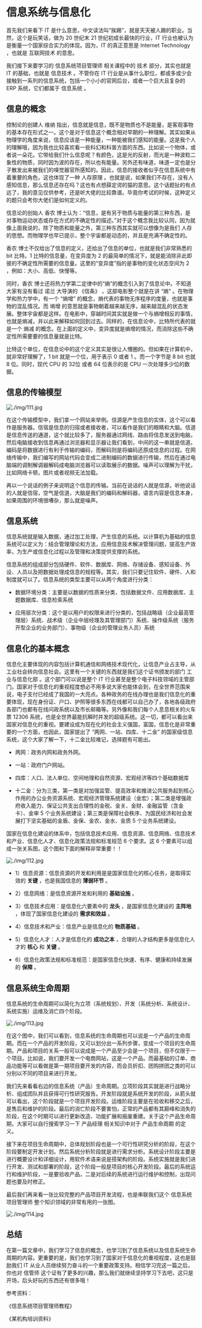 # 信息系统与信息化

首先我们来看下 IT 是什么意思，中文读法叫“挨踢”，就是天天被人踢的职业。当然，这个是玩笑话，做为 20 世纪末 21 世纪初成长最快的行业，IT 行业也被认为是衡量一个国家综合实力的体现。因为，IT 的真正意思是 Internet Technology ，也就是 互联网技术 的意思。

我们接下来要学习的 信息系统项目管理师 相关课程中的 技术 部分，其实也就是 IT 的基础，也就是 信息技术 。不管你在 IT 行业是从事什么职位，都或多或少会接触到一系列的信息系统，包括一个小小的官网后台，或者一个巨大且复杂的 ERP 系统，它们都属于 信息系统 。

## 信息的概念

控制论的创建人 维纳 指出，信息就是信息，既不是物质也不是能量，是客观事物的基本存在形式之一。这个是对于信息这个概念相对早期的一种理解。其实如果从物理学的角度来说，信息应该是一种能量，一种能被我们感知的能量。这是我个人的理解哦，因为我也比较喜欢看一些科幻和科普方面的东西。比如说一个物体，或者说一朵花。它带给我们什么信息呢？有颜色，这是光的反射，而光是一种波粒二象性的物质，同时因为波的存在，所以也有能量。另外还有味道，味道一定也是分子散发出来被我们的嗅觉器官所感知的。因此，信息的接收者似乎在信息系统中有着重要的角色，这也体现了一种 人存原理 。也就是说，如果我们不存在，没有人感知信息，那么信息还存在吗？这也有点想薛定谔的猫的意思。这个话题扯的有点远了，我的意见仅供参考，还是听大佬的比较靠谱。毕竟你考试的时候，这种定义的题只会考你大佬们是如何定义的。

信息论的创始人 香农 博士认为：“信息，是有另于物质与能量的第三种东西，是对事物运动状态或存在方式的不确定性的描述。”对于这个概念我比较认同，因为就像上面我说的，除了物质和能量之外，第三种东西其实就可以想像为是我们 人存 的思想。而物理学也早已提示，整个宇宙都是动态的，并且是充满不确定性的。

香农 博士不仅给出了信息的定义，还给出了信息的单位，也就是我们非常熟悉的 bit 比特。1 比特的信息量，在变异度为 2 的最简单的情况下，就是能消除非此即彼的不确定性所需要的信息量。这里的“变异度”指的是事物的变化状态空间为 2 ，例如：大小、高低、快慢等。

同时，香农 博士还将热力学第二定律中的“熵”的概念引入到了信息论中。不知道大家有没有看过 诺兰 大导演的 《信条》 ，这部电影整个就是在讲 “熵” 。在物理学和热力学中，有一个 “熵增” 的概念，熵代表的事物无序程序的度量，也就是事物的混乱情况。而 墒增 的意思就是事物朝着越来越无序，越来越混乱的状态发展。整体宇宙都是这样。在电影中，穿越时间其实就是做一个与熵增相反的事情，也就是熵减，并以此来解释如何回到过去。同样的，在信息论中，比特所代表的就是一个 熵减 的概念。在上面的定义中，变异度就是熵增的情况，而消除这些不确定性所需要要的信息量就是比特。

比特这个单位，在信息论中的这个定义其实是很让人懵圈的。但如果在计算机中，就非常好理解了，1 bit 就是一个位，用于表示 0 或者 1 。而一个字节是 8 bit 也就 8 位。同时，现代 CPU 的 32位 或者 64 位表示的是 CPU 一次处理多少位的数据。

## 信息的传输模型

![./img/111.jpg](./img/111.jpg)

在这个传输模型中，我们拿一个网站来举例。信源是产生信息的实体，这个可以看作是服务器。信宿是信息的归宿或者接收者，可以看作是我们的眼睛和大脑。信道是信息传送的通道，这个就比较多了，服务器通过网线、路由将信息发送到电脑，然后电脑接收到信息再通过浏览器和显示器让我们看到，中间的这一串就是信道。编码是将数据进行有利于传输的编码，而解码则是将编码还原成信息的过程。在网络传输中，我们编写的网站代码会变成二进制编码的数据进行传输，然后在通过电脑端的调制解调器解码成电脑浏览器可以读取展示的数据。噪声可以理解为干扰，比如网络卡顿，图片或者视频无法加载。

再以一个说话的例子来说明这个信息的传输。当前在说话的人就是信源，听他说话的人就是信宿，空气是信道，大脑是我们的编码和解码器，语言内容是信息本身，如果周围的环境很嘈杂，那么就是噪声。

## 信息系统

信息系统就是输入数据，通过加工处理，产生信息的系统。以计算机为基础的信息系统可以定义为：结合管理理论和方法，应用信息技术解决管理问题，提高生产效率，为生产或信息化过程以及管理和决策提供支撑的系统。

信息系统的组成部分包括硬件、软件、数据库、网络、存储设备、感知设备、外设、人员以及把数据处理成信息的规程等。其实，我们只要记住软件、硬件、人和制度就可以了。信息系统的类型主要可以从两个角度进行分类：

- 数据环境分类：主要是以数据的性质来分类，包括数据文件、应用数据库、主题数据库、信息检索系统

- 应用层次分类：这个是以用户的权限来进行分类的，包括战略级（企业最高管理层）系统、战术级（企业中层经理及其管理部门）系统、操作级系统（服务开型企业的业务部门）、事物级（企业的管理业务人员）系统

## 信息化的基本概念

信息化主要体现的内容包括计算机通信和网络技术现代化，让信息产业占主导，从工业社会转向信息社会。这里有一个关键的东西就是我们这个证书颁发的部门 工业与信息化部 。这个部门可以说是整个 IT 行业甚至是整个电子科技领域的主管部门。国家对于信息化的重视程度想必不用多说大家也能体会到，在全世界范围来说，电子支付已经成了我国的一大亮点。各种政务的在线办理也是我们信息化的重要体现，现在身份证、户口、护照等很多东西在线都可以自己办了，各地各级政府各部门也都有在线问政系统以及市长邮箱等。另外像和我们每个人息息相关的火车票 12306 系统，也是全世界最能抗瞬时并发的超级系统。这一切，都可以看出来国家对信息化的重视。要建设成为现在化的社会主义强国，富国，信息化是非常重要的一个方面，也因此，国家提出了 “两网、一站、四库、十二金” 的国家级信息系统，这个大家了解一下，十二金比较难记，选择题有可能出。

- 两网：政务内网和政务外网。

- 一站：政府门户网站。

- 四库：人口、法人单位、空间地理和自然资源、宏观经济等四个基础数据库

- 十二金：分为三类，第一类是对加强监管、提高效率和推进公共服务起到核心作用的办公业务资源系统、宏观经济管理系统建设（金宏）；第二类是增强政府收入能力、保证公共支出合理性的金税、金关、金财、金融监管（含金卡）、金审 5 个业务系统建设；第三类是保障社会秩序、为国民经济和社会发展打下坚实基础的金盾、金保、金农、金水、金质 5 个业务系统建设。

国家在信息化建设的体系中，包括信息技术应用、信息资源、信息网络、信息技术和产业、信息化人才、信息化政策法规和标准规范 6 个要求。这 6 个要素可以组成一张关系图，这个图和下面的解释非常重要！！

![./img/112.jpg](./img/112.jpg)

- 1）信息资源：信息资源的开发和利用是是国家信息化的核心任务，是取得实效的 **关键** ，也是我国信息的 **薄弱环节** 。

- 2）信息网络：是信息资源开发和利用的 **基础设施** 。

- 3）信息技术应用：是信息化六要素中的 **龙头** ，是国家信息化建设的 **主阵地** ，体现了国家信息化建设的 **需求和效益** 。

- 4）信息技术和产业：信息产业是信息化的 **物质基础** 。

- 5）信息化人才：人才是信息化的 **成功之本** ，合理的人才结构更多是信息化人才的 **核心** 和 **关键** 。

- 6）信息化政策法规和标准规范：是国家信息化快速、有序、健康和持续发展的 **保障** 。

## 信息系统生命周期

信息系统的生命周期可以简化为立项（系统规划）、开发（系统分析、系统设计、系统实施）运维及消亡四个阶段。

![./img/113.jpg](./img/113.jpg)

在这个图中，我们可以看到，信息系统的生命周期也可以说是一个产品的生命周期。而在一个产品的开发阶段，又可以划分出一系列步骤，变成一个项目的生命周期。产品和项目的关系一般可以说成是一个产品至少会是一个项目，但不仅限于一个项目。比如说，我们要开发一个电商网站，这是一个产品。而最基础的订单、商品功能等可以看做是第一期项目要开发的内容，而会员折扣、团购拼团之类的可以分别以不同的项目来进行开发。

我们先来看看右边的信息系统（产品）生命周期。立项阶段其实就是进行战略分析、组成团队并且获得可行性研究报告。开发阶段就是系统开发的阶段，从箭头就可以看出，这个阶段就是一个项目开发阶段。运维阶段主要是在验收和移交之后，是售后和维护的阶段。最后的消亡阶段不要害怕，正常的产品都有其巅峰和消失的阶段，在这个时期可以进行更新改造、功能扩展和报废重建。关于这个产品生命周期，大家可以自行搜索学习一下 产品经理 相关知识中对于 产品生命周期 的定义。

接下来在项目生命周期中，总体规划阶段也是一个可行性研究分析的阶段，在这个阶段要制定开发计划。然后系统分析阶段就是进行需求分析。系统设计阶段主要是进行概要设计和详细设计，用软件术语来说是搭架构的阶段。系统实施就是我们进行开发、测试和部署的阶段，这个阶段一般是项目的核心开发阶段。最后的系统运行和维护阶段，一是要验收产品，二是对后续的系统进行运行维护和控制，出现问题也要及时修正。

最后我们再来看一张比较完整的产品项目开发流程，也是串联我们这个 信息系统项目管理师 整个知识领域的非常有用的一张图。

![./img/114.jpg](./img/114.jpg)

## 总结

在第一篇文章中，我们学习了信息的概念，也学习到了信息系统以及信息系统生命周期的内容。更重要的是，我们也学习到了国家对于信息化的重视程度，这也是鼓励我们 IT 从业人员继续努力奋斗的一个重要政策支持。相信学习完这一篇之后，你也对 信管师 这个证有了更多的兴趣，那么我们就继续坚持学习下去吧，这只是开场，后头好玩的东西还有很多哦！

参考资料：

《信息系统项目管理师教程》

《某机构培训资料》





